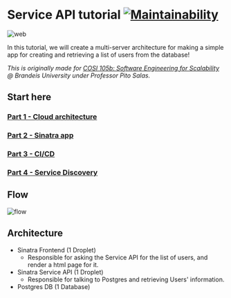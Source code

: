 # Service API tutorial [![Maintainability](https://api.codeclimate.com/v1/badges/ebbeabc3903af95477b7/maintainability)](https://codeclimate.com/github/hojulian/service-api-example/maintainability)

![web](docs/images/frontend.png)

In this tutorial, we will create a multi-server architecture for making a simple app for creating and retrieving a list of users from the database!

*This is originally made for [COSI 105b: Software Engineering for Scalability](http://cosi105b.s3-website-us-west-2.amazonaws.com/) @ Brandeis University under Professor Pito Salas.*

## Start here

### [Part 1 - Cloud architecture](docs/cloud.md)

### [Part 2 - Sinatra app](docs/sinatra.md)

### [Part 3 - CI/CD](docs/cicd.md)

### [Part 4 - Service Discovery](docs/discovery.md)

## Flow

![flow](https://static.swimlanes.io/e86bed77d0258067e318c30e9f2c52fa.png)

## Architecture

- Sinatra Frontend (1 Droplet)
  - Responsible for asking the Service API for the list of users, and render a html page for it.
- Sinatra Service API (1 Droplet)
  - Responsible for talking to Postgres and retrieving Users' information.
- Postgres DB (1 Database)
